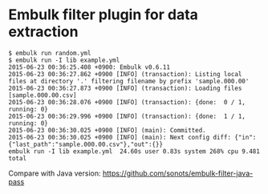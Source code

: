 # Embulk filter plugin for data extraction

```
$ embulk run random.yml
$ embulk run -I lib example.yml
2015-06-23 00:36:25.408 +0900: Embulk v0.6.11
2015-06-23 00:36:27.862 +0900 [INFO] (transaction): Listing local files at directory '.' filtering filename by prefix 'sample.000.00'
2015-06-23 00:36:27.873 +0900 [INFO] (transaction): Loading files [sample.000.00.csv]
2015-06-23 00:36:28.076 +0900 [INFO] (transaction): {done:  0 / 1, running: 0}
2015-06-23 00:36:29.996 +0900 [INFO] (transaction): {done:  1 / 1, running: 0}
2015-06-23 00:36:30.025 +0900 [INFO] (main): Committed.
2015-06-23 00:36:30.025 +0900 [INFO] (main): Next config diff: {"in":{"last_path":"sample.000.00.csv"},"out":{}}
embulk run -I lib example.yml  24.60s user 0.83s system 268% cpu 9.481 total
```

Compare with Java version: https://github.com/sonots/embulk-filter-java-pass
